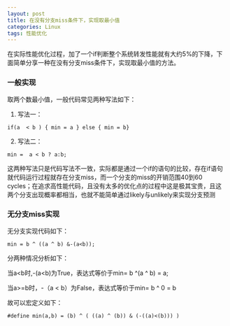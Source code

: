 ```yaml
---
layout: post
title: 在没有分支miss条件下，实现取最小值
categories: Linux
tags: 性能优化
---
```


在实际性能优化过程，加了一个if判断整个系统转发性能就有大约5%的下降，下面简单分享一种在没有分支miss条件下，实现取最小值的方法。

### 一般实现
取两个数最小值，一般代码常见两种写法如下：

1. 写法一：
```
if(a  < b ) { min = a } else { min = b}
```

2. 写法二：
```
min =  a < b ? a:b;
```

这两种写法只是代码写法不一致，实际都是通过一个if的语句的比较，存在if语句就代码运行过程就存在分支miss，而一个分支的miss的开销范围40到60 cycles；在追求高性能代码，且没有太多的优化点的过程中这是极其宝贵，且这两个分支出现概率都相当，也就不能简单通过likely与unlikely来实现分支预测

### 无分支miss实现
无分支实现代码如下：

```
min = b ^ ((a ^ b) &-(a<b));
```

分两种情况分析如下：

当a<b时,-(a<b)为True，表达式等价于min= b ^(a ^ b) = a;

当a>=b时，-（a < b）为False，表达式等价于min= b ^ 0 = b

故可以宏定义如下：

```
#define min(a,b) = (b) ^ ( ((a) ^ (b)) & (-((a)<(b))) )
```

